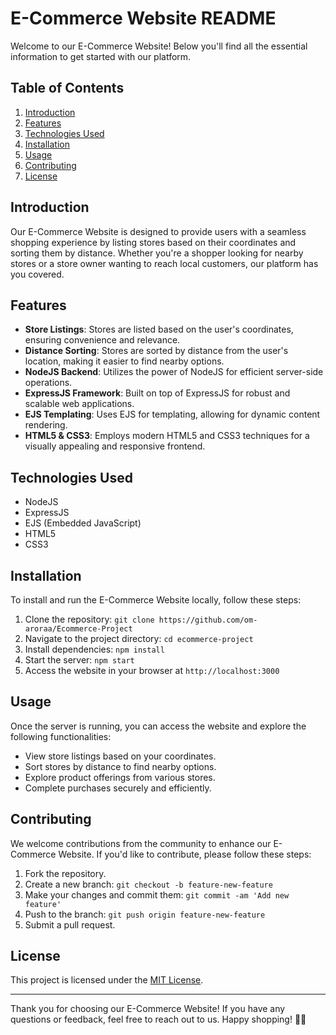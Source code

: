 # E-Commerce Website README

Welcome to our E-Commerce Website! Below you'll find all the essential information to get started with our platform.

## Table of Contents

1. [Introduction](#introduction)
2. [Features](#features)
3. [Technologies Used](#technologies-used)
4. [Installation](#installation)
5. [Usage](#usage)
6. [Contributing](#contributing)
7. [License](#license)

## Introduction

Our E-Commerce Website is designed to provide users with a seamless shopping experience by listing stores based on their coordinates and sorting them by distance. Whether you're a shopper looking for nearby stores or a store owner wanting to reach local customers, our platform has you covered.

## Features

- **Store Listings**: Stores are listed based on the user's coordinates, ensuring convenience and relevance.
- **Distance Sorting**: Stores are sorted by distance from the user's location, making it easier to find nearby options.
- **NodeJS Backend**: Utilizes the power of NodeJS for efficient server-side operations.
- **ExpressJS Framework**: Built on top of ExpressJS for robust and scalable web applications.
- **EJS Templating**: Uses EJS for templating, allowing for dynamic content rendering.
- **HTML5 & CSS3**: Employs modern HTML5 and CSS3 techniques for a visually appealing and responsive frontend.

## Technologies Used

- NodeJS
- ExpressJS
- EJS (Embedded JavaScript)
- HTML5
- CSS3

## Installation

To install and run the E-Commerce Website locally, follow these steps:

1. Clone the repository: `git clone https://github.com/om-aroraa/Ecommerce-Project`
2. Navigate to the project directory: `cd ecommerce-project`
3. Install dependencies: `npm install`
4. Start the server: `npm start`
5. Access the website in your browser at `http://localhost:3000`

## Usage

Once the server is running, you can access the website and explore the following functionalities:

- View store listings based on your coordinates.
- Sort stores by distance to find nearby options.
- Explore product offerings from various stores.
- Complete purchases securely and efficiently.

## Contributing

We welcome contributions from the community to enhance our E-Commerce Website. If you'd like to contribute, please follow these steps:

1. Fork the repository.
2. Create a new branch: `git checkout -b feature-new-feature`
3. Make your changes and commit them: `git commit -am 'Add new feature'`
4. Push to the branch: `git push origin feature-new-feature`
5. Submit a pull request.

## License

This project is licensed under the [MIT License](LICENSE).

---

Thank you for choosing our E-Commerce Website! If you have any questions or feedback, feel free to reach out to us. Happy shopping! 🛒🎉
